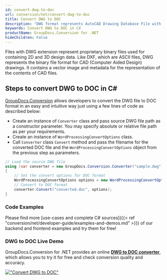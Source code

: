 ```yaml
---
id: convert-dwg-to-doc
url: conversion/net/convert-dwg-to-doc
title: Convert DWG to DOC
description: "DWG format represents AutoCAD Drawing Database File with .dwg extension. Learn how to convert DWG to DOC file programmatically in C# language using GroupDocs.Conversion for .NET library."
keywords: Convert DWG to DOC in C#
productName: GroupDocs.Conversion for .NET
hideChildren: False
---
```


Files with DWG extension represent proprietary binary files used for containing 2D and 3D design data. Like DXF, which are ASCII files, DWG represents the binary file format for CAD (Computer Aided Design) drawings. It contains a vector image and metadata for the representation of the contents of CAD files.

## Steps to convert DWG to DOC in C#

[GroupDocs.Conversion](https://products.groupdocs.com/conversion/net) allows developers to convert the DWG file to DOC format in an easy and intuitive way just using a few lines of code as described below:

* Create an instance of `Converter` class and pass source DWG file path as a constructor parameter. You may specify absolute or relative file path as per your requirements. 
* Create an instance of `WordProcessingConvertOptions` class.
* Call `Converter` class `Convert` method and pass the filename for the converted DOC file and the `WordProcessingConvertOptions` object from the previous step as parameters.

```csharp
// Load the source DWG file
using (var converter = new GroupDocs.Conversion.Converter("sample.dwg"))
{
    // Set the convert options for DOC format
    WordProcessingConvertOptions options = new WordProcessingConvertOptions();
    // Convert to DOC format
    converter.Convert("converted.doc", options);
}
```

### Code Examples

Please find more [use-cases and complete C# sources]({{< ref "conversion/net/developer-guide/examples-and-demos.md" >}}) of our backend and frontend examples and try them for free!

### DWG to DOC Live Demo

GroupDocs.Conversion for .NET provides an online [**DWG to DOC converter**](https://products.groupdocs.app/conversion/dwg-to-doc), which allows you to try it for free and check conversion quality and accuracy.

[!["Convert DWG to DOC"](conversion/net/images/convert-dwg-to-doc.png)](https://products.groupdocs.app/conversion/dwg-to-doc)